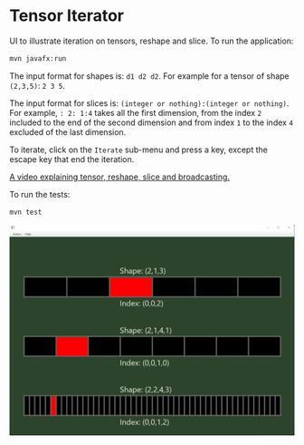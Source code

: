 # Tensor Iterator

UI to illustrate iteration on tensors, reshape and slice. To run the application:
```bash
mvn javafx:run
```

The input format for shapes is: `d1 d2 d2`. For example for a tensor of shape `(2,3,5)`: `2 3 5`.

The input format for slices is: `(integer or nothing):(integer or nothing)`. For example, `: 2: 1:4` takes all the first dimension, from the index `2` included to the end of the second dimension and from index `1` to the index `4` excluded of the last dimension.

To iterate, click on the `Iterate` sub-menu and press a key, except the escape key that end the iteration.

[A video explaining tensor, reshape, slice and broadcasting.](https://youtu.be/FkE5XOrElVU)


To run the tests:
```bash
mvn test
```


![tensor iterator](iterator.png)